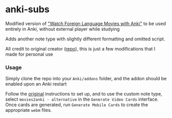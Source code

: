 # anki-subs

Modified version of ["Watch Foreign Language Movies with Anki"](https://ankiweb.net/shared/info/939347702) to be used entirely in Anki, without external player while studying

Adds another note type with slightly different formatting and omitted script.

All credit to original creator ([repo](https://github.com/kelciour/movies2anki)), this is just a few modifications that I made for personal use

### Usage

Simply clone the repo into your `Anki/addons` folder, and the addon should be enabled upon an Anki restart

Follow the [original](https://ankiweb.net/shared/info/939347702) instructions to set up, and to use the custom note type, select `movies2anki - alternative` in the `Generate Video Cards` interface. Once cards are generated, run `Generate Mobile Cards` to create the appropriate `webm` files.